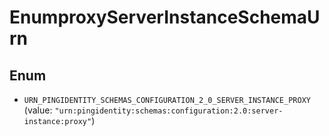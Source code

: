 

# EnumproxyServerInstanceSchemaUrn

## Enum


* `URN_PINGIDENTITY_SCHEMAS_CONFIGURATION_2_0_SERVER_INSTANCE_PROXY` (value: `"urn:pingidentity:schemas:configuration:2.0:server-instance:proxy"`)



